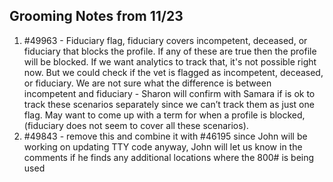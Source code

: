 ## Grooming Notes from 11/23

1. #49963 -  Fiduciary flag, fiduciary covers incompetent, deceased, or fiduciary that blocks the profile. If any of these are true then the profile will be blocked. If we want analytics to track that, it's not possible right now. But we could check if the vet is flagged as incompetent, deceased, or fiduciary. We are not sure what the difference is between incompetent and fiduciary - Sharon will confirm with Samara if is ok to track these scenarios separately since we can’t track them as just one flag. May want to come up with a term for when a profile is blocked, (fiduciary does not seem to cover all these scenarios).
2. #49843 - remove this and combine it with #46195 since John will be working on updating TTY code anyway, John will let us know in the comments if he finds any additional locations where the 800# is being used
